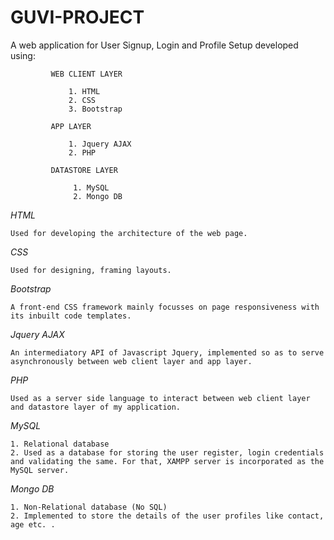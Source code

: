 # GUVI-PROJECT

A web application for User Signup, Login and Profile Setup developed using:

             WEB CLIENT LAYER

                 1. HTML
                 2. CSS
                 3. Bootstrap

             APP LAYER

                 1. Jquery AJAX
                 2. PHP

             DATASTORE LAYER

                  1. MySQL
                  2. Mongo DB
                  
                  
*HTML*

    Used for developing the architecture of the web page.
    
*CSS*

    Used for designing, framing layouts. 
    
*Bootstrap*

    A front-end CSS framework mainly focusses on page responsiveness with its inbuilt code templates.
    
*Jquery AJAX*

    An intermediatory API of Javascript Jquery, implemented so as to serve asynchronously between web client layer and app layer.
    
*PHP*

    Used as a server side language to interact between web client layer and datastore layer of my application.
    
*MySQL*
    
    1. Relational database
    2. Used as a database for storing the user register, login credentials and validating the same. For that, XAMPP server is incorporated as the MySQL server.

*Mongo DB*

    1. Non-Relational database (No SQL)
    2. Implemented to store the details of the user profiles like contact, age etc. .

    
          
          
